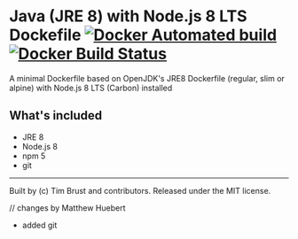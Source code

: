 # Java (JRE 8) with Node.js 8 LTS Dockefile [![Docker Automated build](https://img.shields.io/docker/automated/timbru31/java-node.svg)](https://hub.docker.com/r/timbru31/java-node/) [![Docker Build Status](https://img.shields.io/docker/build/timbru31/java-node.svg)](https://hub.docker.com/r/timbru31/java-node/)

A minimal Dockerfile based on OpenJDK's JRE8 Dockerfile (regular, slim or alpine) with Node.js 8 LTS (Carbon) installed

## What's included

* JRE 8
* Node.js 8
* npm 5
* git

---
Built by (c) Tim Brust and contributors. Released under the MIT license.

// changes by Matthew Huebert
- added git
